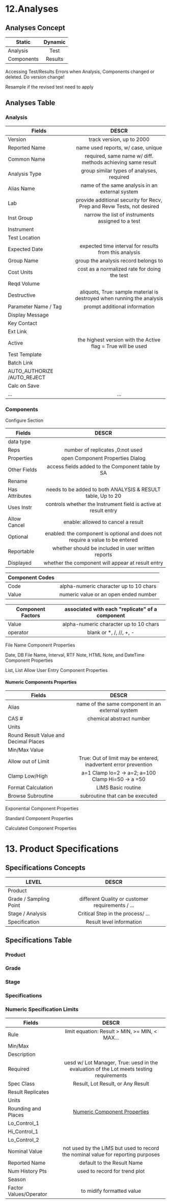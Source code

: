 # 12.Analyses

## Analyses Concept

| Static        | Dynamic           | 
| ------------- |:-------------:|
| Analysis      | Test |
| Components      | Results      | 

Accessing Test/Results Errors when Analysis, Components changed or deleted. Do version change!

Resample if the revised test need to apply

## Analyses Table

### Analysis

| Fields        | DESCR           | 
| ------------- |:-------------:|
| Version      | track version, up to 2000 |
| Reported Name| name used reports, w/ case, unique |
| Common Name  | required, same name w/ diff. methods achieving same result |
| Analysis Type| group similar types of analyses, required |
| Alias Name | name of the same analysis in an external system |
| Lab      | provide additional security for Recv, Prep and Revw Tests, not desired |
| Inst Group      | narrow the list of instruments assigned to a test |
| Instrument       |  |
| Test Location      |  |
| Expected Date      | expected time interval for results from this analysis |
| Group Name      | group the analysis record belongs to |
| Cost Units      | cost as a normalized rate for doing the test |
| Reqd Volume      |  |
| Destructive       | aliquots, True: sample material is destroyed when running the analysis |
| Parameter Name / Tag     | prompt additional information |
| Display Message      |  |
| Key Contact      |  |
| Ext Link      |  |
| Active       | the highest version with the Active flag = True will be used |
| Test Template      |  |
| Batch Link      |  |
| AUTO_AUTHORIZE /AUTO_REJECT      |  |
| Calc on Save|  |
| ...| ... |

### Components

Configure Section

| Fields        | DESCR           | 
| ------------- |:-------------:|
| data type        | |
| Reps        | number of replicates ,0:not used |
| Properties  | open Component Properties Dialog |
| Other Fields | access fields added to the Component table by SA |
| Rename   | |
| Has Attributes | needs to be added to both ANALYSIS & RESULT table, Up to 20 |
| Uses Instr | controls whether the Instrument field is active at result entry |
| Allow Cancel | enable: allowed to cancel a result |
| Optional         | enabled: the component is optional and does not require a value to be entered |
| Reportable  | whether should be included in user written reports |
| Displayed   | whether the component will appear at result entry |

|      Component Codes   |            | 
| ------------- |:-------------:|
| Code   | alpha-numeric character up to 10 chars |
| Value    | numeric value or an open ended number |

|      Component Factors   |    associated with each "replicate" of a component | 
| ------------- |:-------------:|
| Value   | alpha-numeric character up to 10 chars |
| operator     |  blank or *, /, //, +, - |

File Name Component Properties

Date, DB File Name, Interval, RTF Note, HTML Note, and DateTime Component Properties

List, List Allow User Entry Component Properties

#### Numeric Components Properties

| Fields        | DESCR           | 
| ------------- |:-------------:|
| Alias       | name of the same component in an external system |
| CAS #       | chemical abstract number |
| Units        | |
| Round Result Value and Decimal Places |  |
| Min/Max Value       |  |
| Allow out of Limit       | True: Out of limit may be entered, inadvertent error prevention |
| Clamp Low/High      | a=1 Clamp lo=2 -> a=2; a=100 Clamp Hi=50 -> a =50 |
| Format Calculation | LIMS Basic routine |
| Browse Subroutine | subroutine that can be executed |

Exponential Component Properties

Standard Component Properties

Calculated Component Properties

# 13. Product Specifications

## Specifications Concepts

|    LEVEL |      DESCR      | 
| ------------- |:-------------:|
| Product        |            | 
| Grade / Sampling Point | different Quality or customer requirements / ... | 
| Stage / Analysis        | Critical Step in the process/  ...  | 
| Specification         | Result level information | 

## Specifications Table

### Product 

### Grade 

### Stage

### Specifications

### Numeric Specification Limits 

| Fields        | DESCR           | 
| ------------- |:-------------:|
| Rule       | limit equation: Result > MIN, >= MIN, < MAX... |
| Min/Max       |  |
| Description        |  |
| Required        | uesd w/ Lot Manager, True: uesd in the evaluation of the Lot meets testing requirements |
| Spec Class        | Result, Lot Result, or Any Result |
| Result Replicates       |  |
| Units        |  |
| Rounding and Places       | [Numeric Component Properties](./LW7.md#numeric-components-properties) |
| Lo_Control_1       |  |
| Hi_Control_1       |  |
| Lo_Control_2       |  |
| Nominal Value       | not used by the LIMS but used to record the nominal value for reporting purposes |
| Reported Name       | default to the Result Name |
| Num History Pts       | used to record for trend plot |
| Season        |  |
| Factor Values/Operator      | to midify formatted value |
